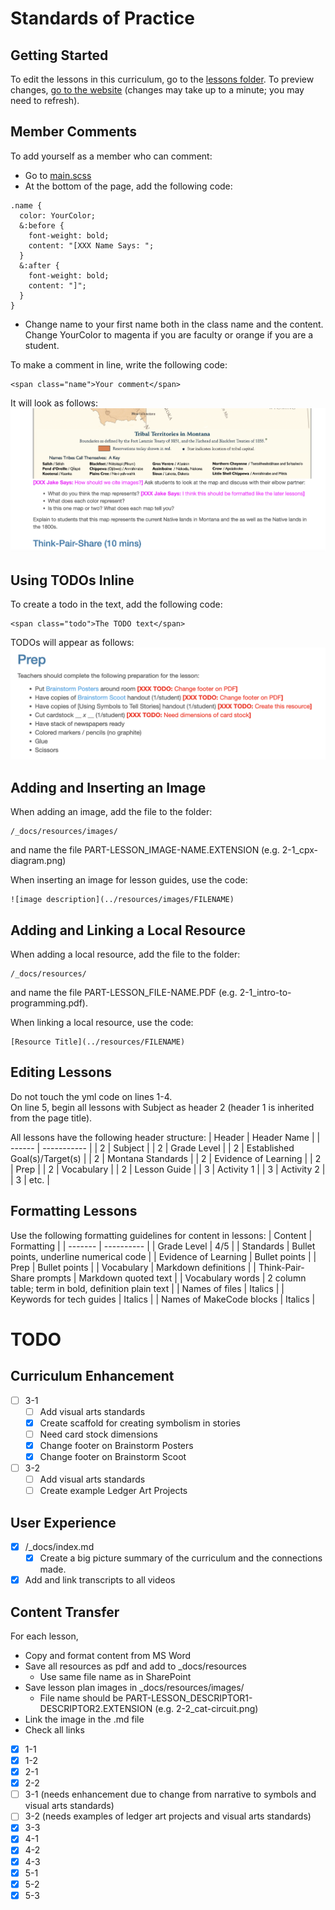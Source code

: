 # Standards of Practice

## Getting Started
To edit the lessons in this curriculum, go to the [lessons folder](./_docs/lessons/). To preview changes, [go to the website](https://montanastorytelling.github.io/ledger-art/) (changes may take up to a minute; you may need to refresh).

## Member Comments
To add yourself as a member who can comment:
- Go to [main.scss](./assets/css/main.scss)
- At the bottom of the page, add the following code:
```
.name {
  color: YourColor;
  &:before {
    font-weight: bold;
    content: "[XXX Name Says: ";
  }
  &:after {
    font-weight: bold;
    content: "]";
  }
}
```
- Change name to your first name both in the class name and the content. Change YourColor to magenta if you are faculty or orange if you are a student.

To make a comment in line, write the following code:
```
<span class="name">Your comment</span>
```
It will look as follows:
![comment example](./assets/img/comment-example.png)
## Using TODOs Inline
To create a todo in the text, add the following code:
```
<span class="todo">The TODO text</span>
```
TODOs will appear as follows:
![todo example](./assets/img/todo-example.png)
## Adding and Inserting an Image
When adding an image, add the file to the folder:
```
/_docs/resources/images/
```
and name the file PART-LESSON_IMAGE-NAME.EXTENSION (e.g. 2-1_cpx-diagram.png)

When inserting an image for lesson guides, use the code:
```
![image description](../resources/images/FILENAME)
```

## Adding and Linking a Local Resource
When adding a local resource, add the file to the folder:
```
/_docs/resources/
```
and name the file PART-LESSON_FILE-NAME.PDF (e.g. 2-1_intro-to-programming.pdf).

When linking a local resource, use the code:
```
[Resource Title](../resources/FILENAME)
```

## Editing Lessons
Do not touch the yml code on lines 1-4.  
On line 5, begin all lessons with Subject as header 2 (header 1 is inherited from the page title).

All lessons have the following header structure:
| Header | Header Name |
| ------ | ----------- |
| 2 | Subject |
| 2 | Grade Level |
| 2 | Established Goal(s)/Target(s) |
| 2 | Montana Standards |
| 2 | Evidence of Learning |
| 2 | Prep |
| 2 | Vocabulary |
| 2 | Lesson Guide |
| 3 | Activity 1 |
| 3 | Activity 2 |
| 3 | etc. |

## Formatting Lessons
Use the following formatting guidelines for content in lessons:
| Content | Formatting |
| ------- | ---------- |
| Grade Level | 4/5 |
| Standards | Bullet points, underline numerical code |
| Evidence of Learning | Bullet points |
| Prep | Bullet points |
| Vocabulary | Markdown definitions |
| Think-Pair-Share prompts | Markdown quoted text |
| Vocabulary words | 2 column table; term in bold, definition plain text |
| Names of files | Italics |
| Keywords for tech guides | Italics |
| Names of MakeCode blocks | Italics |

# TODO

## Curriculum Enhancement
- [ ] 3-1
  - [ ] Add visual arts standards
  - [X] Create scaffold for creating symbolism in stories
  - [ ] Need card stock dimensions
  - [X] Change footer on Brainstorm Posters
  - [X] Change footer on Brainstorm Scoot
- [ ] 3-2
  - [ ] Add visual arts standards
  - [ ] Create example Ledger Art Projects

## User Experience
- [X] /_docs/index.md
  - [X] Create a big picture summary of the curriculum and the connections made.
- [X] Add and link transcripts to all videos

## Content Transfer
For each lesson,
- Copy and format content from MS Word
- Save all resources as pdf and add to _docs/resources
  - Use same file name as in SharePoint
- Save lesson plan images in _docs/resources/images/
  - File name should be PART-LESSON_DESCRIPTOR1-DESCRIPTOR2.EXTENSION (e.g. 2-2_cat-circuit.png)
- Link the image in the .md file
- Check all links
- [X] 1-1
- [X] 1-2
- [X] 2-1
- [X] 2-2
- [ ] 3-1 (needs enhancement due to change from narrative to symbols and visual arts standards)
- [ ] 3-2 (needs examples of ledger art projects and visual arts standards)
- [X] 3-3
- [X] 4-1
- [X] 4-2
- [X] 4-3
- [X] 5-1
- [X] 5-2
- [X] 5-3
